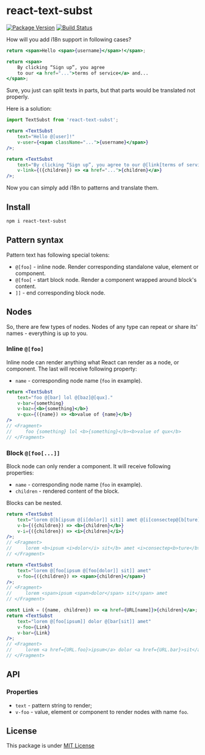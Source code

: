 react-text-subst
================

[![Package Version](https://img.shields.io/npm/v/react-text-subst.svg)](https://www.npmjs.com/package/react-text-subst)
[![Build Status](https://travis-ci.org/Vovan-VE/react-text-subst.svg)](https://travis-ci.org/Vovan-VE/react-text-subst)

How will you add i18n support in following cases?

```jsx
return <span>Hello <span>{username}</span>!</span>;
```

```jsx
return <span>
    By clicking “Sign up”, you agree
    to our <a href="...">terms of service</a> and...
</span>;
```

Sure, you just can split texts in parts, but that parts would be translated not properly.

Here is a solution:

```jsx
import TextSubst from 'react-text-subst';

return <TextSubst
    text="Hello @[user]!"
    v-user={<span className="...">{username}</span>}
/>;
```

```jsx
return <TextSubst
    text="By clicking “Sign up”, you agree to our @[link[terms of service]] and..."
    v-link={({children}) => <a href="...">{children}</a>}
/>;
```

Now you can simply add i18n to patterns and translate them.

Install
-------

```sh
npm i react-text-subst
```

Pattern syntax
--------------

Pattern text has following special tokens:

*   `@[foo]` - inline node. Render corresponding standalone value, element or component.
*   `@[foo[` - start block node. Render a component wrapped around block's content.
*   `]]` - end corresponding block node.

Nodes
-----

So, there are few types of nodes. Nodes of any type can repeat or share its' names - everything
is up to you.

### Inline `@[foo]`

Inline node can render anything what React can render as a node, or component.
The last will receive following property:

*   `name` - corresponding node name (`foo` in example).

```jsx
return <TextSubst
    text="foo @[bar] lol @[baz]@[qux]."
    v-bar={something}
    v-baz={<b>{something}</b>}
    v-qux={({name}) => <b>value of {name}</b>}
/>
// <Fragment>
//     foo {something} lol <b>{something}</b><b>value of qux</b>
// </Fragment>
```

### Block `@[foo[...]]`

Block node can only render a component. It will receive following properties:

*   `name` - corresponding node name (`foo` in example).
*   `children` - rendered content of the block.

Blocks can be nested.

```jsx
return <TextSubst
    text="lorem @[b[ipsum @[i[dolor]] sit]] amet @[i[consectep@[b[ture]]]]"
    v-b={({children}) => <b>{children}</b>}
    v-i={({children}) => <i>{children}</i>}
/>;
// <Fragment>
//     lorem <b>ipsum <i>dolor</i> sit</b> amet <i>consectep<b>ture</b></i>
// </Fragment>
```

```jsx
return <TextSubst
    text="lorem @[foo[ipsum @[foo[dolor]] sit]] amet"
    v-foo={({children}) => <span>{children}</span>}
/>;
// <Fragment>
//     lorem <span>ipsum <span>dolor</span> sit</span> amet
// </Fragment>
```

```jsx
const Link = ({name, children}) => <a href={URL[name]}>{children}</a>;
return <TextSubst
    text="lorem @[foo[ipsum]] dolor @[bar[sit]] amet"
    v-foo={Link}
    v-bar={Link}
/>;
// <Fragment>
//     lorem <a href={URL.foo}>ipsum</a> dolor <a href={URL.bar}>sit</a> amet
// </Fragment>
```

API
---

### Properties

*   `text` - pattern string to render;
*   `v-foo` - value, element or component to render nodes with name `foo`.

License
-------

This package is under [MIT License][mit]


[mit]: https://opensource.org/licenses/MIT
